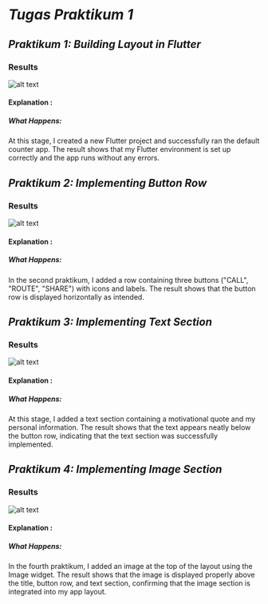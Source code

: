 # *Tugas Praktikum 1*
## *Praktikum 1: Building Layout in Flutter*
### **Results**
![alt text](assets/TP1/Praktikum1.png)

#### **Explanation :**
##### What Happens:
At this stage, I created a new Flutter project and successfully ran the default counter app. The result shows that my Flutter environment is set up correctly and the app runs without any errors.

## *Praktikum 2: Implementing Button Row*
### **Results**
![alt text](assets/TP1/Praktikum2.png)

#### **Explanation :**
##### What Happens:
In the second praktikum, I added a row containing three buttons ("CALL", "ROUTE", "SHARE") with icons and labels. The result shows that the button row is displayed horizontally as intended.

## *Praktikum 3: Implementing Text Section*
### **Results**
![alt text](assets/TP1/Praktikum3.png)

#### **Explanation :**
##### What Happens:
At this stage, I added a text section containing a motivational quote and my personal information. The result shows that the text appears neatly below the button row, indicating that the text section was successfully implemented.

## *Praktikum 4: Implementing Image Section*
### **Results**
![alt text](assets/TP1/Praktikum4.png)

#### **Explanation :**
##### What Happens:
In the fourth praktikum, I added an image at the top of the layout using the Image widget. The result shows that the image is displayed properly above the title, button row, and text section, confirming that the image section is integrated into my app layout.